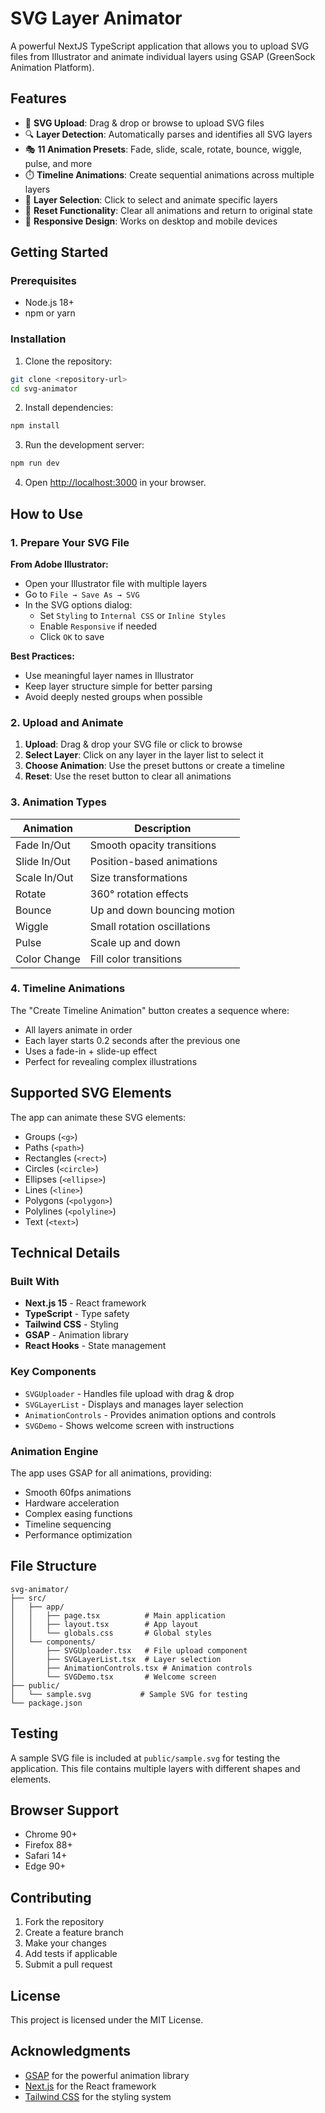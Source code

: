 # SVG Layer Animator

A powerful NextJS TypeScript application that allows you to upload SVG files from Illustrator and animate individual layers using GSAP (GreenSock Animation Platform).

## Features

- 🎨 **SVG Upload**: Drag & drop or browse to upload SVG files
- 🔍 **Layer Detection**: Automatically parses and identifies all SVG layers
- 🎭 **11 Animation Presets**: Fade, slide, scale, rotate, bounce, wiggle, pulse, and more
- ⏱️ **Timeline Animations**: Create sequential animations across multiple layers
- 🎯 **Layer Selection**: Click to select and animate specific layers
- 🔄 **Reset Functionality**: Clear all animations and return to original state
- 📱 **Responsive Design**: Works on desktop and mobile devices

## Getting Started

### Prerequisites

- Node.js 18+
- npm or yarn

### Installation

1. Clone the repository:

```bash
git clone <repository-url>
cd svg-animator
```

2. Install dependencies:

```bash
npm install
```

3. Run the development server:

```bash
npm run dev
```

4. Open [http://localhost:3000](http://localhost:3000) in your browser.

## How to Use

### 1. Prepare Your SVG File

**From Adobe Illustrator:**

- Open your Illustrator file with multiple layers
- Go to `File → Save As → SVG`
- In the SVG options dialog:
  - Set `Styling` to `Internal CSS` or `Inline Styles`
  - Enable `Responsive` if needed
  - Click `OK` to save

**Best Practices:**

- Use meaningful layer names in Illustrator
- Keep layer structure simple for better parsing
- Avoid deeply nested groups when possible

### 2. Upload and Animate

1. **Upload**: Drag & drop your SVG file or click to browse
2. **Select Layer**: Click on any layer in the layer list to select it
3. **Choose Animation**: Use the preset buttons or create a timeline
4. **Reset**: Use the reset button to clear all animations

### 3. Animation Types

| Animation    | Description                 |
| ------------ | --------------------------- |
| Fade In/Out  | Smooth opacity transitions  |
| Slide In/Out | Position-based animations   |
| Scale In/Out | Size transformations        |
| Rotate       | 360° rotation effects       |
| Bounce       | Up and down bouncing motion |
| Wiggle       | Small rotation oscillations |
| Pulse        | Scale up and down           |
| Color Change | Fill color transitions      |

### 4. Timeline Animations

The "Create Timeline Animation" button creates a sequence where:

- All layers animate in order
- Each layer starts 0.2 seconds after the previous one
- Uses a fade-in + slide-up effect
- Perfect for revealing complex illustrations

## Supported SVG Elements

The app can animate these SVG elements:

- Groups (`<g>`)
- Paths (`<path>`)
- Rectangles (`<rect>`)
- Circles (`<circle>`)
- Ellipses (`<ellipse>`)
- Lines (`<line>`)
- Polygons (`<polygon>`)
- Polylines (`<polyline>`)
- Text (`<text>`)

## Technical Details

### Built With

- **Next.js 15** - React framework
- **TypeScript** - Type safety
- **Tailwind CSS** - Styling
- **GSAP** - Animation library
- **React Hooks** - State management

### Key Components

- `SVGUploader` - Handles file upload with drag & drop
- `SVGLayerList` - Displays and manages layer selection
- `AnimationControls` - Provides animation options and controls
- `SVGDemo` - Shows welcome screen with instructions

### Animation Engine

The app uses GSAP for all animations, providing:

- Smooth 60fps animations
- Hardware acceleration
- Complex easing functions
- Timeline sequencing
- Performance optimization

## File Structure

```
svg-animator/
├── src/
│   ├── app/
│   │   ├── page.tsx          # Main application
│   │   ├── layout.tsx        # App layout
│   │   └── globals.css       # Global styles
│   └── components/
│       ├── SVGUploader.tsx   # File upload component
│       ├── SVGLayerList.tsx  # Layer selection
│       ├── AnimationControls.tsx # Animation controls
│       └── SVGDemo.tsx       # Welcome screen
├── public/
│   └── sample.svg           # Sample SVG for testing
└── package.json
```

## Testing

A sample SVG file is included at `public/sample.svg` for testing the application. This file contains multiple layers with different shapes and elements.

## Browser Support

- Chrome 90+
- Firefox 88+
- Safari 14+
- Edge 90+

## Contributing

1. Fork the repository
2. Create a feature branch
3. Make your changes
4. Add tests if applicable
5. Submit a pull request

## License

This project is licensed under the MIT License.

## Acknowledgments

- [GSAP](https://greensock.com/gsap/) for the powerful animation library
- [Next.js](https://nextjs.org/) for the React framework
- [Tailwind CSS](https://tailwindcss.com/) for the styling system
